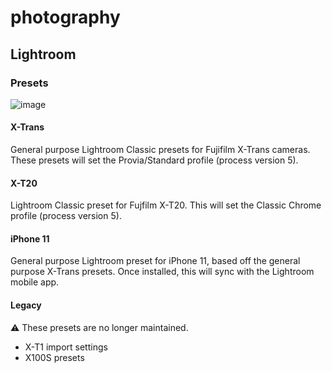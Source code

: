 # photography

## Lightroom

### Presets

![image](https://github.com/fredrikaverpil/photography/assets/994357/4b6542da-7592-42d1-bf85-732d81a81739)

#### X-Trans

General purpose Lightroom Classic presets for Fujifilm X-Trans cameras. These presets will set the Provia/Standard profile (process version 5).

#### X-T20

Lightroom Classic preset for Fujfilm X-T20. This will set the Classic Chrome profile (process version 5).

#### iPhone 11

General purpose Lightroom preset for iPhone 11, based off the general purpose X-Trans presets. Once installed, this will sync with the Lightroom mobile app.

#### Legacy

:warning: These presets are no longer maintained.

- X-T1 import settings
- X100S presets
